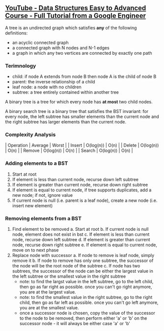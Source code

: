 ## [YouTube - Data Structures Easy to Advanced Course - Full Tutorial from a Google Engineer](https://www.youtube.com/watch?v=RBSGKlAvoiM&t=10442s)
A tree is an undirected graph which satisfies **any** of the following definitions:
- an acyclic connected graph
- a connected graph with N nodes and N-1 edges
- a graph in which any two vertices are connected by exactly one path

### Terimnology
- child: if node A extends from node B then node A is the child of node B
- parent: the inverse relationship of a child
- leaf node: a node with no children
- subtree: a tree entirely contained within another tree

A binary tree is a tree for which every node has **at most** two child nodes.

A binary search tree is a binary tree that satisfies the BST invariant: for every node, the left subtree has smaller elements than the current node and the right subtree has larger elements than the current node.

### Complexity Analysis
| Operation | Average | Worst |
| Insert | O(log(n)) | O(n) |
| Delete | O(log(n)) | O(n) |
| Remove | O(log(n)) | O(n) |
| Search | O(log(n)) | O(n) |

### Adding elements to a BST
1. Start at root
2. If element is less than current node, recurse down left subtree
3. If element is greater than current node, recurse down right subtree
4. If element is equal to current node, if tree supports duplicates, add a new node; if not, ignore value
5. If current node is null (i.e. parent is a leaf node), create a new node (i.e. insert new element)

### Removing elements from a BST
1. Find element to be removed
  a. Start at root
  b. If current node is null node, element does not exist in bst
  c. If element is less than current node, recurse down left subtree
  d. If element is greater than current node, recurse down right subtree
  e. If element is equal to current node, move on to next phase
2. Replace node with successor
  a. If node to remove is leaf node, simply remove it
  b. If node to remove has only one subtree, the successor of the node will be the root node of the subtree
  c. If node has two subtrees, the successor of the node can be either the largest value in the left subtree or the smallest value in the right subtree
    - note: to find the largst value in the left subtree, go to the left child, then go as far right as possible. once you can't go right anymore, you are at the largest value.
    - note: to find the smallest value in the right subtree, go to the right child, then go as far left as possible. once you can't go left anymore, you are at the smallest value.
    - once a successor node is chosen, copy the value of the successor to the node to be removed, then perform either 'a' or 'b' on the successor node - it will always be either case 'a' or 'b'
